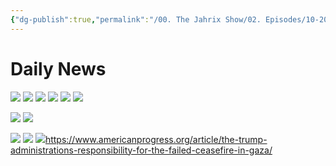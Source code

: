 ```yaml
---
{"dg-publish":true,"permalink":"/00. The Jahrix Show/02. Episodes/10-2025/1/","tags":["jahrixshow","politics","dailynews","september"],"created":"2025-09-30T19:13:46.576-04:00","updated":"2025-10-01T17:36:35.312-04:00"}
---
```


# Daily News
![](https://x.com/Acyn/status/1973030405805858918)
![](https://x.com/Acyn/status/1973026930229440659)
![](https://x.com/Acyn/status/1973027637871472995)
![](https://x.com/Acyn/status/1973066142093922581)
![](https://x.com/Acyn/status/1973066968833077732)
![](https://x.com/Acyn/status/1973068847998705992)

![](https://x.com/NewsWire_US/status/1973386016724603353)
![](https://x.com/russvought/status/1973388530215735570)

![](https://x.com/Acyn/status/1973439534336708708)
![](https://x.com/atrupar/status/1973441228675944592/)
![](https://x.com/chrisdmowrey/status/1964683022126682268)https://www.americanprogress.org/article/the-trump-administrations-responsibility-for-the-failed-ceasefire-in-gaza/